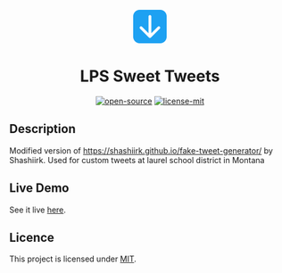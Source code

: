 <p align="center">
  <a href="https://github.com/biohackerellie/fake-tweet-generator-main">
    <img alt="logo" src="assets/logo.svg" width="60" />
  </a>
</p>
<h1 align="center">
  LPS Sweet Tweets
</h1>

<p align="center"><a href="https://en.wikipedia.org/wiki/Open_source"><img alt="open-source" src="https://img.shields.io/badge/OPEN-SOURCE-C13D3B?style=for-the-badge&labelColor=EA4761"></a> <a href="https://choosealicense.com/licenses/mit"><img alt="license-mit" src="https://img.shields.io/badge/LICENSE-MIT-D15E28?style=for-the-badge&labelColor=E36D26">
</a></p>

## Description

Modified version of https://shashiirk.github.io/fake-tweet-generator/ by Shashiirk. Used for custom tweets at laurel school district in Montana
## Live Demo

See it live [here](https://biohackerellie.github.io/sweet-tweets).

## Licence

This project is licensed under [MIT](LICENSE).